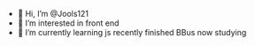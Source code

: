 - 👋 Hi, I’m @Jools121
- 👀 I’m interested in front end
- 🌱 I’m currently learning js
recently finished BBus now studying 
<!---
Jools121/Jools121 is a ✨ special ✨ repository because its `README.md` (this file) appears on your GitHub profile.
You can click the Preview link to take a look at your changes.
--->
